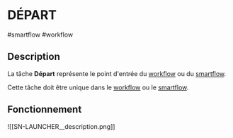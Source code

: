# DÉPART

#smartflow #workflow

## Description

La tâche **Départ** représente le point d'entrée du [workflow](Glossaire.md#Workflow) ou du [smartflow](Glossaire.md#Smartflow).


Cette tâche doit être unique dans le [workflow](Glossaire.md#Workflow) ou le [smartflow](Glossaire.md#Smartflow).

## Fonctionnement

![[SN-LAUNCHER__description.png]]


